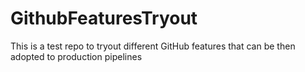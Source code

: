 # GithubFeaturesTryout

This is a test repo to tryout different GitHub features that can be then adopted to production pipelines
